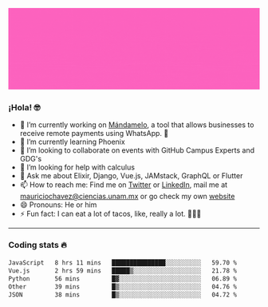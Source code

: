 ![Banner](banner.gif)

### ¡Hola! 🤓

- 🔭 I’m currently working on [Mándamelo](https://www.mandamelo.com.mx/), a tool that allows businesses to receive remote payments using WhatsApp. 🤖
- 🌱 I’m currently learning Phoenix
- 👯 I’m looking to collaborate on events with GitHub Campus Experts and GDG's
- 🤔 I’m looking for help with calculus
- 💬 Ask me about Elixir, Django, Vue.js, JAMstack, GraphQL or Flutter
- 📫 How to reach me: Find me on [Twitter](https://twitter.com/ultr4nerd) or [LinkedIn](https://www.linkedin.com/in/mauricio-chávez-olea-4b46b7147/), mail me at [mauriciochavez@ciencias.unam.mx](mailto:mauriciochavez@ciencias.unam.mx) or go check my own [website](mauriciochavez.surge.sh)
- 😄 Pronouns: He or him
- ⚡ Fun fact: I can eat a lot of tacos, like, really a lot. 🌮🌮🌮
<!-- 🎙️ I'm releasing weekly episodes on my podcast ["Un Podcast Junior"](https://anchor.fm/un-podcast-junior)-->

---

### Coding stats 🔥

<!--START_SECTION:waka-->
```text
JavaScript   8 hrs 11 mins   ███████████████░░░░░░░░░░   59.70 % 
Vue.js       2 hrs 59 mins   █████▒░░░░░░░░░░░░░░░░░░░   21.78 % 
Python       56 mins         █▓░░░░░░░░░░░░░░░░░░░░░░░   06.89 % 
Other        39 mins         █▒░░░░░░░░░░░░░░░░░░░░░░░   04.76 % 
JSON         38 mins         █▒░░░░░░░░░░░░░░░░░░░░░░░   04.72 % 
```
<!--END_SECTION:waka-->
